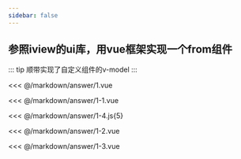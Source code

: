 ```yaml
---
sidebar: false
---
```


## 参照iview的ui库，用vue框架实现一个from组件

::: tip
顺带实现了自定义组件的v-model
:::

<<< @/markdown/answer/1.vue

<<< @/markdown/answer/1-1.vue

<<< @/markdown/answer/1-4.js{5}

<<< @/markdown/answer/1-2.vue

<<< @/markdown/answer/1-3.vue